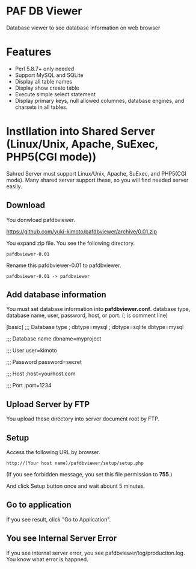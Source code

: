 # PAF DB Viewer

Database viewer to see database information on web browser

# Features

* Perl 5.8.7+ only needed
* Support MySQL and SQLite
* Display all table names
* Display show create table
* Execute simple select statement
* Display primary keys, null allowed columnes, database engines, and charsets in all tables.

# Instllation into Shared Server (Linux/Unix, Apache, SuExec, PHP5(CGI mode))

Sahred Server must support Linux/Unix, Apache, SuExec, and PHP5(CGI mode).
Many shared server support these,
so you will find needed server easily.

## Download

You donwload pafdbviewer.

https://github.com/yuki-kimoto/pafdbviewer/archive/0.01.zip

You expand zip file. You see the following directory.

    pafdbviewer-0.01

Rename this pafdbviewer-0.01 to pafdbviewer.

    pafdbviewer-0.01 -> pafdbviewer

## Add database information

You must set database information into **pafdbviewer.conf**.
database type, database name, user, password, host, or port.
(; is comment line)

  [basic]
  ;;; Database type
  ; dbtype=mysql
  ; dbtype=sqlite
  dbtype=mysql
  
  ;;; Database name
  dbname=myproject
  
  ;;; User
  user=kimoto
  
  ;;; Password
  password=secret

  ;;; Host
  ;host=yourhost.com
  
  ;;; Port
  ;port=1234

## Upload Server by FTP

You upload these directory into server document root by FTP.

## Setup

Access the following URL by browser.

    http://(Your host name)/pafdbviewer/setup/setup.php

(If you see forbidden message, you set this file permission to **755**.)

And click Setup button once and wait abount 5 minutes.

## Go to application

If you see result, click "Go to Application".

## You see Internal Server Error

If you see internal server error, you see pafdbviewer/log/production.log.
You know what error is happned.

